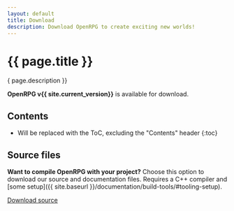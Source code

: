 ```yaml
---
layout: default
title: Download
description: Download OpenRPG to create exciting new worlds!
---
```

<h1>{{ page.title }}</h1>
<p class="lead">
    { page.description }}
</p>

**OpenRPG v{{ site.current_version}}** is available for download.

## Contents

* Will be replaced with the ToC, excluding the "Contents" header
{:toc}

<!-- ## OpenRPG installer

**Download OpenRPG's ready-to-use installer to easily managing your tabletop assets.** Includes compiled versions of all our programs and tools. Doesn't include documentation or source files.

<a href="{{ site.download.dist }}" class="btn btn-lg btn-bs">Download Bootstrap</a> -->

## Source files
**Want to compile OpenRPG with your project?** Choose this option to download our source and documentation files. Requires a C++ compiler and [some setup]({{ site.baseurl }}/documentation/build-tools/#tooling-setup).

<a href="{{ site.download.source }}" class="btn">Download source</a>